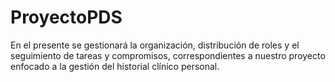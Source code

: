 # ProyectoPDS
En el presente se gestionará la organización, distribución de roles y el seguimiento de tareas y compromisos, correspondientes a nuestro proyecto enfocado a la gestión del historial clínico personal.

